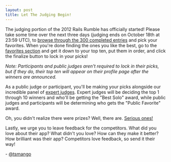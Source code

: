 ```yaml
---
layout: post
title: Let The Judging Begin!
---
```


The judging portion of the 2012 Rails Rumble has officially started! Please take some time over the next three days (judging ends on October 18th at 23:59 UTC), to [browse through the 300 completed entries](http://railsrumble.com/entries/all) and pick your favorites. When you're done finding the ones you like the best, go to the [favorites section](http://railsrumble.com/entries/favorites) and get it down to your top ten, put them in order, and click the finalize button to lock in your picks!

*Note: Participants and public judges aren't required to lock in their picks, but if they do, their top ten will appear on their profile page after the winners are announced.*

As a public judge or participant, you'll be making your picks alongside our incredible panel of [expert judges](http://blog.railsrumble.com/2012/10/12/meet-the-expert-judges/). Expert judges will be deciding the top 1 through 10 winners and who'll be getting the "Best Solo" award, while public judges and participants will be determining who gets the "Public Favorite" award.

Oh, you didn't realize there were prizes? Well, there are. [Serious ones!](http://blog.railsrumble.com/2012/10/13/prizes-prizes-prizes/)

Lastly, we urge you to leave feedback for the competitors. What did you love about their app? What didn't you love? How can they make it better? How brilliant was their app? Competitors love feedback, so send it their way!

\- [@tsmango](https://twitter.com/tsmango)